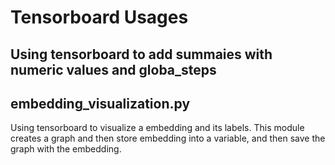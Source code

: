 # Tensorboard Usages

## Using tensorboard to add summaies with numeric values and globa_steps

## embedding_visualization.py
Using tensorboard to visualize a embedding and its labels. This module creates a graph and then store embedding into a variable, and then save the graph with the embedding.
